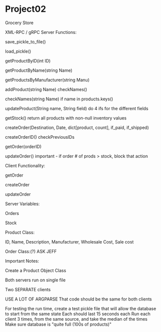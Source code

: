 # Project02
Grocery Store

XML-RPC / gRPC Server Functions:

save_pickle_to_file()

load_pickle()

getProductByID(int ID)

getProductByName(string Name)

getProductsByManufacturer(string Manu)

addProduct(string Name)
	checkNames()

checkNames(string Name)
	if name in products.keys()

updateProduct(String name, String field)
	do 4 ifs for the different fields

getStock()
	return all products with non-null inventory values

createOrder(Destination, Date, dict[product, count], if_paid, if_shipped)

createOrderID()
	checkPreviousIDs

getOrder(orderID)

updateOrder()
	important - if order # of prods > stock, block that action


Client Functionality:

getOrder

createOrder

updateOrder


Server Variables:

Orders

Stock


Product Class:

ID, Name, Description, Manufacturer, Wholesale Cost, Sale cost

Order Class:(?)
	ASK JEFF


Important Notes:

Create a Product Object Class

Both servers run on single file

Two SEPARATE clients

USE A LOT OF ARGPARSE
	That code should be the same for both clients

For testing the run time, create a test pickle file that
will allow the database to start from the same state
	Each should last 15 seconds each
	Run each client 3 times, from the same source, and take the median of the times
	Make sure database is "quite full (100s of products)"
